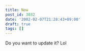 ```yaml
---
title: Now
post_id: 3032
date: '2002-02-07T21:28:43+09:00'
draft: true
tags: []
---
```


Do you want to update it? Lol
